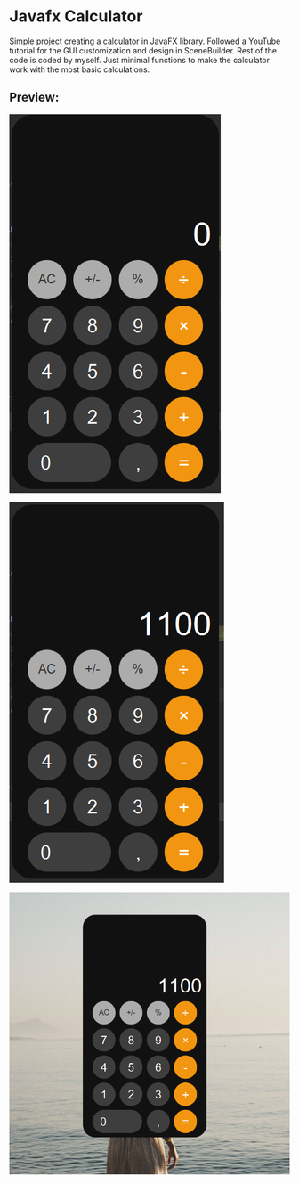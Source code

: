 # Javafx Calculator

Simple project creating a calculator in JavaFX library. Followed a YouTube tutorial for the GUI customization and design in SceneBuilder.
Rest of the code is coded by myself. Just minimal functions to make the calculator work with the most basic calculations.

<h2>Preview:</h2>

![alt text](https://github.com/bjoernarborge/javafx_calculator/blob/main/preview1.png?raw=true)

![alt text](https://github.com/bjoernarborge/javafx_calculator/blob/main/preview2.png?raw=true)

![alt text](https://github.com/bjoernarborge/javafx_calculator/blob/main/preview3.png?raw=true)





